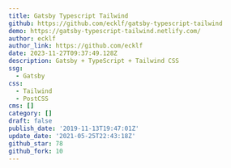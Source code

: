 ```yaml
---
title: Gatsby Typescript Tailwind
github: https://github.com/ecklf/gatsby-typescript-tailwind
demo: https://gatsby-typescript-tailwind.netlify.com/
author: ecklf
author_link: https://github.com/ecklf
date: 2023-11-27T09:37:49.128Z
description: Gatsby + TypeScript + Tailwind CSS
ssg:
  - Gatsby
css:
  - Tailwind
  - PostCSS
cms: []
category: []
draft: false
publish_date: '2019-11-13T19:47:01Z'
update_date: '2021-05-25T22:43:18Z'
github_star: 78
github_fork: 10
---
```

